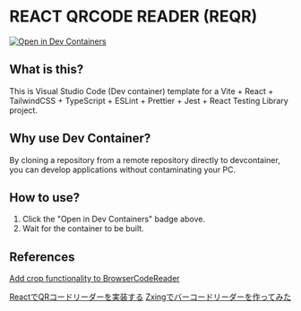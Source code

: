 # REACT QRCODE READER (REQR)


[![Open in Dev Containers](https://img.shields.io/static/v1?label=Dev%20Containers&message=Open&color=blue&logo=visualstudiocode)](https://vscode.dev/redirect?url=vscode://ms-vscode-remote.remote-containers/cloneInVolume?url=https://github.com/inovue/reqr)

## What is this?
This is Visual Studio Code (Dev container) template for a Vite + React + TailwindCSS + TypeScript + ESLint + Prettier + Jest + React Testing Library project.

## Why use Dev Container?
By cloning a repository from a remote repository directly to devcontainer, you can develop applications without contaminating your PC.


## How to use?
1. Click the "Open in Dev Containers" badge above.
2. Wait for the container to be built.


## References

[Add crop functionality to BrowserCodeReader](https://github.com/zxing-js/library/issues/39#issuecomment-769339674)

[ReactでQRコードリーダーを実装する](https://qiita.com/faunsu/items/2f13f1378b4f36b040b6)
[Zxingでバーコードリーダーを作ってみた](https://stak.tech/news/14668)

